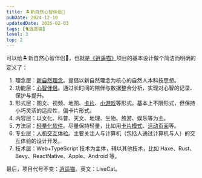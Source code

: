```yaml
---
title: 🏝新自然心智伴侣🧚
pubDate: 2024-12-10
updatedDate: 2025-02-03
tags: [🐈逍遥猫]
level: 3
top: 2
---
```


可以给🏝新自然心智伴侣🧚，也就是[《逍遥猫》](/lab/filter/all-🐈逍遥猫)项目的基本设计做个简洁而明确的定义了：

1. 理念层：[新自然理念](/xyy/filter/all-🏝新自然)。提倡以新自然理念为核心的自然人本科技思想。
2. 功能层：[心智伴侣](/lab/filter/all-🐈逍遥猫)。通过长时间的陪伴与数据整合分析，实现对心智的记录、保护与提升。
3. 形式层：图文、视频、地图、[卡片](/lab/20240625-card-ui/)、[小游戏](/lab/filter/all-🎮游戏)等形式。基本上不限形式，但保持小巧灵活的适应性，偏卡片形式。
4. 内容层：以文化、科普、天文、地理、生物、旅游、娱乐等为主。
5. 方法层：[轻量化软件](/lab/20241017-lightweight-software)。尽量保持轻量，比如用[卡片模式](/lab/20240625-card-ui)、[活动页面](/lab/20240920-action-page)等。
6. 专业层：[人机交互体验](/lab/filter/all-💓体验)。主要关注人与计算机（包括人通过计算机与人）的交互体验的设计开发。
7. 技术层：Web+TypeScript 技术为主体，辅以其他技术，比如 Haxe、Rust、Bevy、ReactNative、Apple、Android 等。

最后，项目代号不变：[逍遥猫](/lab/filter/all-🐈逍遥猫)。英文：LiveCat。
